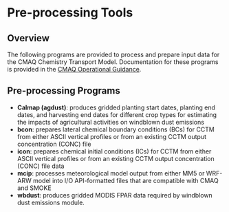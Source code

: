 Pre-processing Tools
========

## Overview
The following programs are provided to process and prepare input data for the CMAQ Chemistry Transport Model.  Documentation for these programs is provided in the [CMAQ Operational Guidance](../DOCS/User_Manual/README.md).  

## Pre-processing Programs
* **Calmap (agdust)**:  produces gridded planting start dates, planting end dates, and harvesting end dates for different crop types for estimating the impacts of agricultural activities on windblown dust emissions
* **bcon**: prepares lateral chemical boundary conditions (BCs) for CCTM from either ASCII vertical profiles or from an existing CCTM output concentration (CONC) file
* **icon**: prepares chemical initial conditions (ICs) for CCTM from either ASCII vertical profiles or from an existing CCTM output concentration (CONC) file
data
* **mcip**: processes meteorological model output from either MM5 or WRF-ARW model into I/O API-formatted files that are compatible with CMAQ and SMOKE
* **wbdust**: produces gridded MODIS FPAR data required by windblown dust emissions module. 
 
